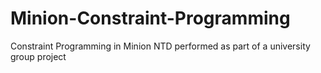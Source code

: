 # Minion-Constraint-Programming
Constraint Programming in Minion
NTD performed as part of a university group project

